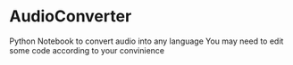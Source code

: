 # AudioConverter
Python Notebook to convert audio into any language
You may need to edit some code according to your convinience 
